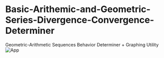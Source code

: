 # Basic-Arithemic-and-Geometric-Series-Divergence-Convergence-Determiner
Geometric-Arithmetic  Sequences  Behavior Determiner + Graphing Utility
![App](https://user-images.githubusercontent.com/102273751/230743314-f5e5562e-cd29-4daa-b7e4-da83631d47df.png)

